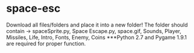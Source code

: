 # space-esc
Download all files/folders and place it into a new folder! 
    The folder should contain -> spaceSprite.py, Space Escape.py, space.gif, Sounds, Player, Missiles, Life, Intro, Fonts, Enemy, Coins
***Python 2.7 and Pygame 1.9.1 are required for proper function.

